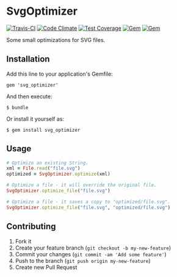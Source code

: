 # SvgOptimizer

[![Travis-CI](https://travis-ci.org/fnando/svg_optimizer.png)](https://travis-ci.org/fnando/svg_optimizer)
[![Code Climate](https://codeclimate.com/github/fnando/svg_optimizer/badges/gpa.svg)](https://codeclimate.com/github/fnando/svg_optimizer)
[![Test Coverage](https://codeclimate.com/github/fnando/svg_optimizer/badges/coverage.svg)](https://codeclimate.com/github/fnando/svg_optimizer/coverage)
[![Gem](https://img.shields.io/gem/v/svg_optimizer.svg)](https://rubygems.org/gems/svg_optimizer)
[![Gem](https://img.shields.io/gem/dt/svg_optimizer.svg)](https://rubygems.org/gems/svg_optimizer)

Some small optimizations for SVG files.

## Installation

Add this line to your application's Gemfile:

    gem 'svg_optimizer'

And then execute:

    $ bundle

Or install it yourself as:

    $ gem install svg_optimizer

## Usage

```ruby
# Optimize an existing String.
xml = File.read("file.svg")
optimized = SvgOptimizer.optimize(xml)

# Optimize a file - it will override the original file.
SvgOptimizer.optimize_file("file.svg")

# Optimize a file - it saves a copy to "optimized/file.svg".
SvgOptimizer.optimize_file("file.svg", "optimized/file.svg")
```

## Contributing

1. Fork it
2. Create your feature branch (`git checkout -b my-new-feature`)
3. Commit your changes (`git commit -am 'Add some feature'`)
4. Push to the branch (`git push origin my-new-feature`)
5. Create new Pull Request

